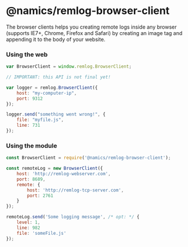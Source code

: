 # @namics/remlog-browser-client

The browser clients helps you creating remote logs inside any browser (supports IE7+, Chrome, Firefox and Safari) by creating an image tag
and appending it to the body of your website.

### Using the web

```js
var BrowserClient = window.remlog.BrowserClient;
```

```js
// IMPORTANT: this API is not final yet!

var logger = remlog.BrowserClient({
    host: "my-computer-ip",
    port: 9312
});

logger.send("something went wrong!", {
    file: "myfile.js",
    line: 731
});
```

### Using the module

```js
const BrowserClient = require('@namics/remlog-browser-client');

const remoteLog = new BrowserClient({
	host: 'http://remlog-webserver.com',
	port: 8689,
	remote: {
		host: 'http://remlog-tcp-server.com',
		port: 2761
	}
});

remoteLog.send('Some logging message', /* opt: */ {
	level: 1,
	line: 982
	file: 'someFile.js'
});
```
